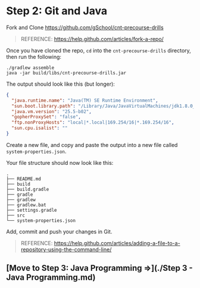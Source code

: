 # Step 2: Git and Java

Fork and Clone https://github.com/gSchool/cnt-precourse-drills

> REFERENCE: https://help.github.com/articles/fork-a-repo/

Once you have cloned the repo, `cd` into the `cnt-precourse-drills` directory, then run the following:

```
./gradlew assemble
java -jar build/libs/cnt-precourse-drills.jar
```

The output should look like this (but longer):

```json
{
  "java.runtime.name": "Java(TM) SE Runtime Environment",
  "sun.boot.library.path": "/Library/Java/JavaVirtualMachines/jdk1.8.0_05.jdk/Contents/Home/jre/lib",
  "java.vm.version": "25.5-b02",
  "gopherProxySet": "false",
  "ftp.nonProxyHosts": "local|*.local|169.254/16|*.169.254/16",
  "sun.cpu.isalist": ""
}
```

Create a new file, and copy and paste the output into a new file called `system-properties.json`.  

Your file structure should now look like this:

```
.
├── README.md
├── build
├── build.gradle
├── gradle
├── gradlew
├── gradlew.bat
├── settings.gradle
├── src
└── system-properties.json
```

Add, commit and push your changes in Git.  

> REFERENCE: https://help.github.com/articles/adding-a-file-to-a-repository-using-the-command-line/

## [Move to Step 3: Java Programming =>](./Step 3 - Java Programming.md)
